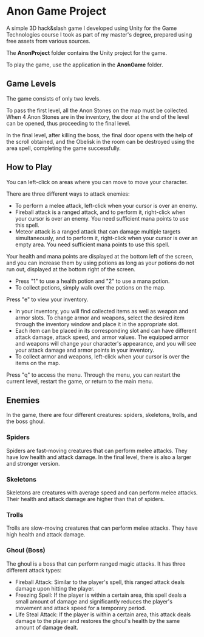 # Anon Game Project
A simple 3D hack&slash game I developed using Unity for the Game Technologies course I took as part of my master's degree, prepared using free assets from various sources.

The **AnonProject** folder contains the Unity project for the game.

To play the game, use the application in the **AnonGame** folder.

## Game Levels
The game consists of only two levels.

To pass the first level, all the Anon Stones on the map must be collected. When 4 Anon Stones are in the inventory, the door at the end of the level can be opened, thus proceeding to the final level.

In the final level, after killing the boss, the final door opens with the help of the scroll obtained, and the Obelisk in the room can be destroyed using the area spell, completing the game successfully.

## How to Play
You can left-click on areas where you can move to move your character.

There are three different ways to attack enemies:

- To perform a melee attack, left-click when your cursor is over an enemy.
- Fireball attack is a ranged attack, and to perform it, right-click when your cursor is over an enemy. You need sufficient mana points to use this spell.
- Meteor attack is a ranged attack that can damage multiple targets simultaneously, and to perform it, right-click when your cursor is over an empty area. You need sufficient mana points to use this spell.

Your health and mana points are displayed at the bottom left of the screen, and you can increase them by using potions as long as your potions do not run out, displayed at the bottom right of the screen.

- Press "1" to use a health potion and "2" to use a mana potion.
- To collect potions, simply walk over the potions on the map.

Press "e" to view your inventory.

- In your inventory, you will find collected items as well as weapon and armor slots. To change armor and weapons, select the desired item through the inventory window and place it in the appropriate slot.
- Each item can be placed in its corresponding slot and can have different attack damage, attack speed, and armor values. The equipped armor and weapons will change your character's appearance, and you will see your attack damage and armor points in your inventory.
- To collect armor and weapons, left-click when your cursor is over the items on the map.

Press "q" to access the menu. Through the menu, you can restart the current level, restart the game, or return to the main menu.

## Enemies

In the game, there are four different creatures: spiders, skeletons, trolls, and the boss ghoul.

### Spiders
Spiders are fast-moving creatures that can perform melee attacks. They have low health and attack damage. In the final level, there is also a larger and stronger version.

### Skeletons
Skeletons are creatures with average speed and can perform melee attacks. Their health and attack damage are higher than that of spiders.

### Trolls
Trolls are slow-moving creatures that can perform melee attacks. They have high health and attack damage.

### Ghoul (Boss)
The ghoul is a boss that can perform ranged magic attacks. It has three different attack types:
- Fireball Attack: Similar to the player's spell, this ranged attack deals damage upon hitting the player.
- Freezing Spell: If the player is within a certain area, this spell deals a small amount of damage and significantly reduces the player's movement and attack speed for a temporary period.
- Life Steal Attack: If the player is within a certain area, this attack deals damage to the player and restores the ghoul's health by the same amount of damage dealt.
